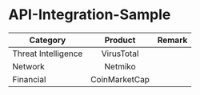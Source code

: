# API-Integration-Sample

| Category | Product | Remark |
|-------|:-----:|------:|
| Threat Intelligence   |  VirusTotal  |    |
| Network   |  Netmiko  |    |
| Financial   |  CoinMarketCap  |    |
